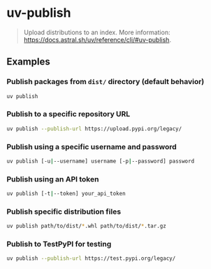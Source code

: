 # uv-publish

> Upload distributions to an index. More information: <https://docs.astral.sh/uv/reference/cli/#uv-publish>.

## Examples

### Publish packages from `dist/` directory (default behavior)

```bash
uv publish
```

### Publish to a specific repository URL

```bash
uv publish --publish-url https://upload.pypi.org/legacy/
```

### Publish using a specific username and password

```bash
uv publish [-u|--username] username [-p|--password] password
```

### Publish using an API token

```bash
uv publish [-t|--token] your_api_token
```

### Publish specific distribution files

```bash
uv publish path/to/dist/*.whl path/to/dist/*.tar.gz
```

### Publish to TestPyPI for testing

```bash
uv publish --publish-url https://test.pypi.org/legacy/
```
